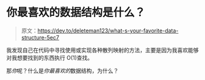 # 你最喜欢的数据结构是什么？

> 原文：<https://dev.to/deleteman123/what-s-your-favorite-data-structure-5ec7>

我发现自己在代码中寻找使用或实现各种散列映射的方法，主要是因为我喜欢能够对我想要找到的东西执行 O(1)查找。

那*你*呢？什么是*你最喜欢的*数据结构，为什么？